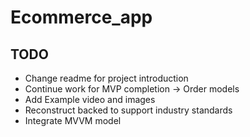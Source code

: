 # Ecommerce_app

## TODO
- Change readme for project introduction
- Continue work for MVP completion -> Order models
- Add Example video and images
- Reconstruct backed to support industry standards
- Integrate MVVM model




